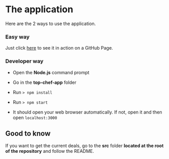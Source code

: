 # The application 

Here are the 2 ways to use the application.

### Easy way 

Just click [here](https://guillaumefrd.github.io/top-chef/top-chef-app/build/) to see it in action on a GitHub Page. 

### Developer way 

- Open the **Node.js** command prompt

- Go in the **top-chef-app** folder

- Run `> npm install` 

- Run `> npm start`

- It should open your web browser automatically. If not, open it and then open `localhost:3000`

## Good to know

If you want to get the current deals, go to the **src** folder **located at the root of the repository** and follow the README.
